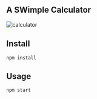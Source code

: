 ## A SWimple Calculator

![calculator](https://user-images.githubusercontent.com/36986708/56849435-72de7000-68f4-11e9-8da9-ea71a0fee0c1.gif)


Install
---

`npm install`



Usage
---

`npm start`
